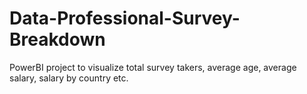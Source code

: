 # Data-Professional-Survey-Breakdown
PowerBI project to visualize total survey takers, average age, average salary, salary by country etc. 
